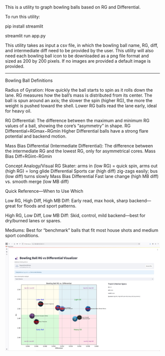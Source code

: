 This is a utility to graph bowling balls based on RG and Differential.

To run this utility:


pip install streamlit


streamlit run app.py


This utility takes as input a csv file, in which the bowling ball name, RG, diff, and intermediate diff need to be provided by the user. This utility will also need each bowling ball icon to be downloaded as a png file format and sized as 200 by 200 pixels. If no images are provided a default image is provided.


-----------------------------
Bowling Ball Definitions


Radius of Gyration: How quickly the ball starts to spin as it rolls down the lane.
RG measures how the ball’s mass is distributed from its center.
The ball is spun around an axis; the slower the spin (higher RG), the more the weight is pushed toward the shell.
Lower RG balls read the lane early, ideal for heavy oil.

RG Differential: The difference between the maximum and minimum RG values of a ball, showing the core’s “asymmetry” in shape.
RG Differential=RGmax​−RGmin​
Higher Differential balls have a strong flare potential and backend motion.

Mass Bias Differential (Intermediate Differential): The difference between the intermediate RG and the lowest RG, only for asymmetrical cores.
Mass Bias Diff=RGint​−RGmin​


Concept				Analogy/Visual
RG				Skater: arms in (low RG) = quick spin, arms out (high RG) = long glide
Differential			Sports car (high diff) zig-zags easily; bus (low diff) turns slowly
Mass Bias Differential		Fast lane change (high MB diff) vs. smooth merge (low MB diff)


Quick Reference—When to Use Which


Low RG, High Diff, High MB Diff: Early read, max hook, sharp backend—great for floods and sport patterns.


High RG, Low Diff, Low MB Diff: Skid, control, mild backend—best for dry/burned lanes or spares.


Mediums: Best for “benchmark” balls that fit most house shots and medium sport conditions.



![RG Diff Graph](bowling-rg-diff-graph.jpg)



